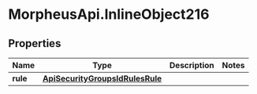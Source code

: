 # MorpheusApi.InlineObject216

## Properties

Name | Type | Description | Notes
------------ | ------------- | ------------- | -------------
**rule** | [**ApiSecurityGroupsIdRulesRule**](ApiSecurityGroupsIdRulesRule.md) |  | 



